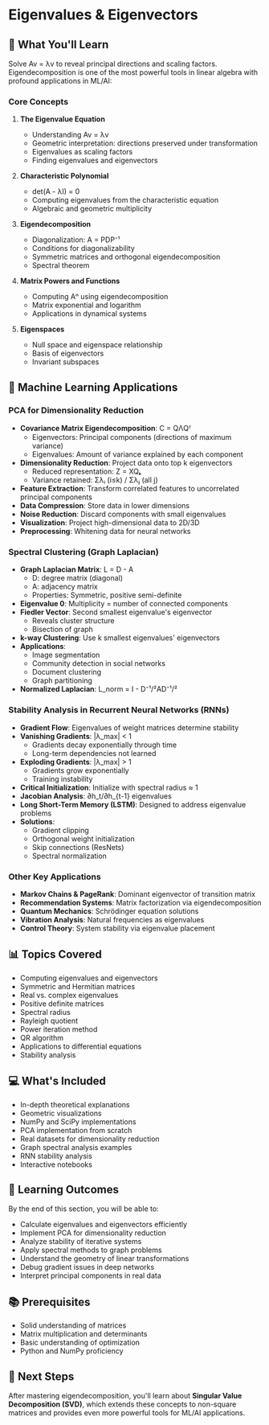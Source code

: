 # Eigenvalues & Eigenvectors

## 📖 What You'll Learn

Solve Av = λv to reveal principal directions and scaling factors. Eigendecomposition is one of the most powerful tools in linear algebra with profound applications in ML/AI:

### Core Concepts

1. **The Eigenvalue Equation**
   - Understanding Av = λv
   - Geometric interpretation: directions preserved under transformation
   - Eigenvalues as scaling factors
   - Finding eigenvalues and eigenvectors

2. **Characteristic Polynomial**
   - det(A - λI) = 0
   - Computing eigenvalues from the characteristic equation
   - Algebraic and geometric multiplicity

3. **Eigendecomposition**
   - Diagonalization: A = PDP⁻¹
   - Conditions for diagonalizability
   - Symmetric matrices and orthogonal eigendecomposition
   - Spectral theorem

4. **Matrix Powers and Functions**
   - Computing Aⁿ using eigendecomposition
   - Matrix exponential and logarithm
   - Applications in dynamical systems

5. **Eigenspaces**
   - Null space and eigenspace relationship
   - Basis of eigenvectors
   - Invariant subspaces

## 🤖 Machine Learning Applications

### PCA for Dimensionality Reduction
- **Covariance Matrix Eigendecomposition**: C = QΛQᵀ
  - Eigenvectors: Principal components (directions of maximum variance)
  - Eigenvalues: Amount of variance explained by each component
- **Dimensionality Reduction**: Project data onto top k eigenvectors
  - Reduced representation: Z = XQₖ
  - Variance retained: Σλᵢ (i≤k) / Σλⱼ (all j)
- **Feature Extraction**: Transform correlated features to uncorrelated principal components
- **Data Compression**: Store data in lower dimensions
- **Noise Reduction**: Discard components with small eigenvalues
- **Visualization**: Project high-dimensional data to 2D/3D
- **Preprocessing**: Whitening data for neural networks

### Spectral Clustering (Graph Laplacian)
- **Graph Laplacian Matrix**: L = D - A
  - D: degree matrix (diagonal)
  - A: adjacency matrix
  - Properties: Symmetric, positive semi-definite
- **Eigenvalue 0**: Multiplicity = number of connected components
- **Fiedler Vector**: Second smallest eigenvalue's eigenvector
  - Reveals cluster structure
  - Bisection of graph
- **k-way Clustering**: Use k smallest eigenvalues' eigenvectors
- **Applications**:
  - Image segmentation
  - Community detection in social networks
  - Document clustering
  - Graph partitioning
- **Normalized Laplacian**: L_norm = I - D⁻¹/²AD⁻¹/²

### Stability Analysis in Recurrent Neural Networks (RNNs)
- **Gradient Flow**: Eigenvalues of weight matrices determine stability
- **Vanishing Gradients**: |λ_max| < 1
  - Gradients decay exponentially through time
  - Long-term dependencies not learned
- **Exploding Gradients**: |λ_max| > 1
  - Gradients grow exponentially
  - Training instability
- **Critical Initialization**: Initialize with spectral radius ≈ 1
- **Jacobian Analysis**: ∂h_t/∂h_{t-1} eigenvalues
- **Long Short-Term Memory (LSTM)**: Designed to address eigenvalue problems
- **Solutions**:
  - Gradient clipping
  - Orthogonal weight initialization
  - Skip connections (ResNets)
  - Spectral normalization

### Other Key Applications
- **Markov Chains & PageRank**: Dominant eigenvector of transition matrix
- **Recommendation Systems**: Matrix factorization via eigendecomposition
- **Quantum Mechanics**: Schrödinger equation solutions
- **Vibration Analysis**: Natural frequencies as eigenvalues
- **Control Theory**: System stability via eigenvalue placement

## 📊 Topics Covered

- Computing eigenvalues and eigenvectors
- Symmetric and Hermitian matrices
- Real vs. complex eigenvalues
- Positive definite matrices
- Spectral radius
- Rayleigh quotient
- Power iteration method
- QR algorithm
- Applications to differential equations
- Stability analysis

## 💻 What's Included

- In-depth theoretical explanations
- Geometric visualizations
- NumPy and SciPy implementations
- PCA implementation from scratch
- Real datasets for dimensionality reduction
- Graph spectral analysis examples
- RNN stability analysis
- Interactive notebooks

## 🎯 Learning Outcomes

By the end of this section, you will be able to:
- Calculate eigenvalues and eigenvectors efficiently
- Implement PCA for dimensionality reduction
- Analyze stability of iterative systems
- Apply spectral methods to graph problems
- Understand the geometry of linear transformations
- Debug gradient issues in deep networks
- Interpret principal components in real data

## 📚 Prerequisites

- Solid understanding of matrices
- Matrix multiplication and determinants
- Basic understanding of optimization
- Python and NumPy proficiency

## 🚀 Next Steps

After mastering eigendecomposition, you'll learn about **Singular Value Decomposition (SVD)**, which extends these concepts to non-square matrices and provides even more powerful tools for ML/AI applications.
